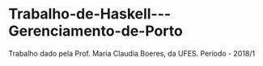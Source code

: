 # Trabalho-de-Haskell---Gerenciamento-de-Porto
Trabalho dado pela Prof. Maria Claudia Boeres, da UFES.
Período - 2018/1
